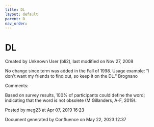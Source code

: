 ```yaml
---
title: DL
layout: default
parent: D
nav_order:
---
```


# DL

Created by  Unknown User (bli2), last modified on Nov 27, 2008

No change since term was added in the Fall of 1998. Usage example: &quot;I don't want my friends to find out, so keep it on the DL.&quot; Brognano

Comments:

Based on survey results, 100% of participants could define the word; indicating that the word is not obsolete (M Gillanders, A-F, 2019).

Posted by meg23 at Apr 07, 2019 16:23

Document generated by Confluence on May 22, 2023 12:37


